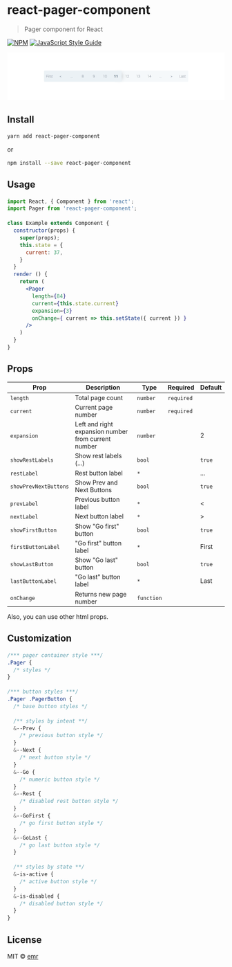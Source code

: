 # react-pager-component

> Pager component for React

[![NPM](https://img.shields.io/npm/v/react-pager-component.svg)](https://www.npmjs.com/package/react-pager-component) [![JavaScript Style Guide](https://img.shields.io/badge/code_style-standard-brightgreen.svg)](https://standardjs.com)

![screenshot](https://raw.githubusercontent.com/emr/react-pager-component/master/doc/example.png)

## Install

```bash
yarn add react-pager-component
```
or
```bash
npm install --save react-pager-component
```

## Usage

```jsx
import React, { Component } from 'react';
import Pager from 'react-pager-component';

class Example extends Component {
  constructor(props) {
    super(props);
    this.state = {
      current: 37,
    }
  }
  render () {
    return (
      <Pager
        length={84}
        current={this.state.current}
        expansion={3}
        onChange={ current => this.setState({ current }) }
      />
    )
  }
}
```

## Props

| Prop | Description | Type | Required | Default |
| - | - | - | - | - |
| `length` | Total page count | `number` | `required` |
| `current` | Current page number | `number` | `required` |
| `expansion` | Left and right expansion number from current number | `number` |  | 2 |
| `showRestLabels` | Show rest labels (...) | `bool` |  | `true` |
| `restLabel` | Rest button label | `*` |  | ... |
| `showPrevNextButtons` | Show Prev and Next Buttons | `bool` |  | `true` |
| `prevLabel` | Previous button label | `*` |  | &lt; |
| `nextLabel` | Next button label | `*` |  | &gt; |
| `showFirstButton` | Show "Go first" button | `bool` |  | `true` |
| `firstButtonLabel` | "Go first" button label | `*` |  | First |
| `showLastButton` | Show "Go last" button | `bool` |  | `true` |
| `lastButtonLabel` | "Go last" button label | `*` |  | Last |
| `onChange` | Returns new page number | `function` |  |  |

Also, you can use other html props.

## Customization

```scss
/*** pager container style ***/
.Pager {
  /* styles */
}

/*** button styles ***/
.Pager .PagerButton {
  /* base button styles */

  /** styles by intent **/
  &--Prev {
    /* previous button style */
  }
  &--Next {
    /* next button style */
  }
  &--Go {
    /* numeric button style */
  }
  &--Rest {
    /* disabled rest button style */
  }
  &--GoFirst {
    /* go first button style */
  }
  &--GoLast {
    /* go last button style */
  }

  /** styles by state **/
  &-is-active {
    /* active button style */
  }
  &-is-disabled {
    /* disabled button style */
  }
}
```

## License

MIT © [emr](https://github.com/emr)
